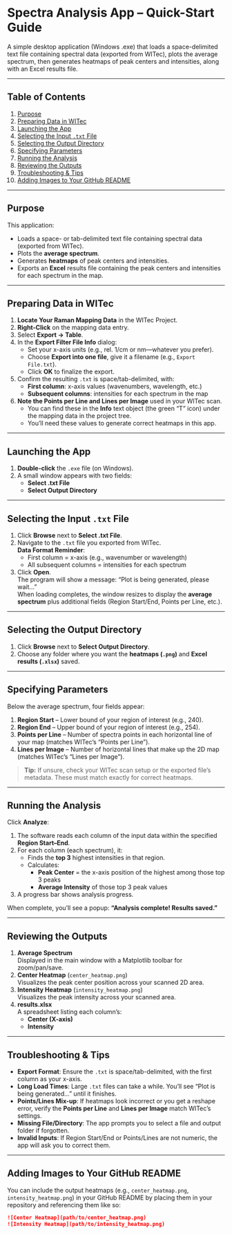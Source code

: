 # Spectra Analysis App – Quick-Start Guide

A simple desktop application (Windows .exe) that loads a space-delimited text file containing spectral data (exported from WITec), plots the average spectrum, then generates heatmaps of peak centers and intensities, along with an Excel results file.

---

## Table of Contents

1. [Purpose](#purpose)
2. [Preparing Data in WITec](#preparing-data-in-witec)
3. [Launching the App](#launching-the-app)
4. [Selecting the Input `.txt` File](#selecting-the-input-txt-file)
5. [Selecting the Output Directory](#selecting-the-output-directory)
6. [Specifying Parameters](#specifying-parameters)
7. [Running the Analysis](#running-the-analysis)
8. [Reviewing the Outputs](#reviewing-the-outputs)
9. [Troubleshooting & Tips](#troubleshooting--tips)
10. [Adding Images to Your GitHub README](#adding-images-to-your-github-readme)

---

## Purpose

This application:
- Loads a space- or tab-delimited text file containing spectral data (exported from WITec).
- Plots the **average spectrum**.
- Generates **heatmaps** of peak centers and intensities.
- Exports an **Excel** results file containing the peak centers and intensities for each spectrum in the map.

---

## Preparing Data in WITec

1. **Locate Your Raman Mapping Data** in the WITec Project.
2. **Right-Click** on the mapping data entry.
3. Select **Export → Table**.
4. In the **Export Filter File Info** dialog:
   - Set your x-axis units (e.g., rel. 1/cm or nm—whatever you prefer).
   - Choose **Export into one file**, give it a filename (e.g., `Export File.txt`).
   - Click **OK** to finalize the export.
5. Confirm the resulting `.txt` is space/tab-delimited, with:
   - **First column**: x-axis values (wavenumbers, wavelength, etc.)
   - **Subsequent columns**: intensities for each spectrum in the map
6. **Note the Points per Line and Lines per Image** used in your WITec scan.  
   - You can find these in the **Info** text object (the green “T” icon) under the mapping data in the project tree.
   - You’ll need these values to generate correct heatmaps in this app.

---

## Launching the App

1. **Double-click** the `.exe` file (on Windows).
2. A small window appears with two fields:
   - **Select .txt File**
   - **Select Output Directory**

---

## Selecting the Input `.txt` File

1. Click **Browse** next to **Select .txt File**.
2. Navigate to the `.txt` file you exported from WITec.  
   **Data Format Reminder**:
   - First column = x-axis (e.g., wavenumber or wavelength)
   - All subsequent columns = intensities for each spectrum
3. Click **Open**.  
   The program will show a message: “Plot is being generated, please wait…”  
   When loading completes, the window resizes to display the **average spectrum** plus additional fields (Region Start/End, Points per Line, etc.).

---

## Selecting the Output Directory

1. Click **Browse** next to **Select Output Directory**.
2. Choose any folder where you want the **heatmaps (`.png`)** and **Excel results (`.xlsx`)** saved.

---

## Specifying Parameters

Below the average spectrum, four fields appear:

1. **Region Start** – Lower bound of your region of interest (e.g., 240).
2. **Region End** – Upper bound of your region of interest (e.g., 254).
3. **Points per Line** – Number of spectra points in each horizontal line of your map (matches WITec’s “Points per Line”).
4. **Lines per Image** – Number of horizontal lines that make up the 2D map (matches WITec’s “Lines per Image”).

> **Tip:** If unsure, check your WITec scan setup or the exported file’s metadata. These must match exactly for correct heatmaps.

---

## Running the Analysis

Click **Analyze**:

1. The software reads each column of the input data within the specified **Region Start–End**.
2. For each column (each spectrum), it:
   - Finds the **top 3** highest intensities in that region.
   - Calculates:
     - **Peak Center** = the x-axis position of the highest among those top 3 peaks
     - **Average Intensity** of those top 3 peak values
3. A progress bar shows analysis progress.

When complete, you’ll see a popup: **“Analysis complete! Results saved.”**

---

## Reviewing the Outputs

1. **Average Spectrum**  
   Displayed in the main window with a Matplotlib toolbar for zoom/pan/save.
2. **Center Heatmap** (`center_heatmap.png`)  
   Visualizes the peak center position across your scanned 2D area.
3. **Intensity Heatmap** (`intensity_heatmap.png`)  
   Visualizes the peak intensity across your scanned area.
4. **results.xlsx**  
   A spreadsheet listing each column’s:
   - **Center (X-axis)**
   - **Intensity**

---

## Troubleshooting & Tips

- **Export Format**: Ensure the `.txt` is space/tab-delimited, with the first column as your x-axis.
- **Long Load Times**: Large `.txt` files can take a while. You’ll see “Plot is being generated…” until it finishes.
- **Points/Lines Mix-up**: If heatmaps look incorrect or you get a reshape error, verify the **Points per Line** and **Lines per Image** match WITec’s settings.
- **Missing File/Directory**: The app prompts you to select a file and output folder if forgotten.
- **Invalid Inputs**: If Region Start/End or Points/Lines are not numeric, the app will ask you to correct them.

---

## Adding Images to Your GitHub README

You can include the output heatmaps (e.g., `center_heatmap.png`, `intensity_heatmap.png`) in your GitHub README by placing them in your repository and referencing them like so:

```markdown
![Center Heatmap](path/to/center_heatmap.png)
![Intensity Heatmap](path/to/intensity_heatmap.png)
